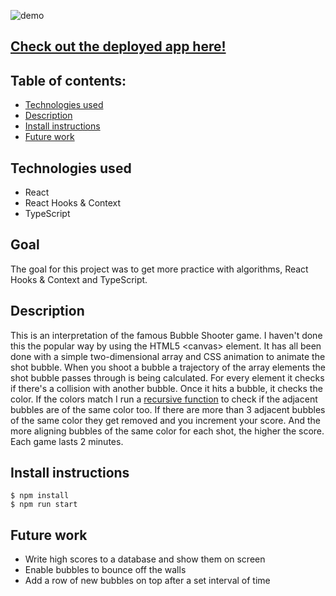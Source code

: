 ![demo](https://media.giphy.com/media/eHjcw2Ek7v8HfeB2Hb/giphy.gif)

## [ Check out the deployed app here!](https://bubble-shooter-game.herokuapp.com/)

## Table of contents:
- [Technologies used](#Technologies-used)
- [Description](#Description)
- [Install instructions](#Install-instructions)
- [Future work](#Future-work)

## Technologies used
- React
- React Hooks & Context
- TypeScript

## Goal
The goal for this project was to get more practice with algorithms, React Hooks & Context and TypeScript. 

## Description
This is an interpretation of the famous Bubble Shooter game. I haven't done this the popular way by using the HTML5 <canvas\> element. It has all been done with a simple two-dimensional array and CSS animation to animate the shot bubble. When you shoot a bubble a trajectory of the array elements the shot bubble passes through is being calculated. For every element it checks if there's a collision with another bubble. Once it hits a bubble, it checks the color. If the colors match I run a [recursive function](/src/actions/gameActions.tsx#L106) to check if the adjacent bubbles are of the same color too. If there are more than 3 adjacent bubbles of the same color they get removed and you increment your score. And the more aligning bubbles of the same color for each shot, the higher the score. Each game lasts 2 minutes.

## Install instructions
```
$ npm install
$ npm run start
```

## Future work
- Write high scores to a database and show them on screen
- Enable bubbles to bounce off the walls
- Add a row of new bubbles on top after a set interval of time
